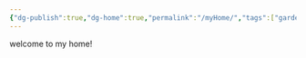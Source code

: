 ```yaml
---
{"dg-publish":true,"dg-home":true,"permalink":"/myHome/","tags":["gardenEntry"],"dgPassFrontmatter":true}
---
```



welcome to my home!
